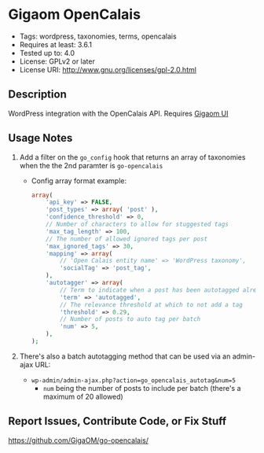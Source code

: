 Gigaom OpenCalais
=================

* Tags: wordpress, taxonomies, terms, opencalais
* Requires at least: 3.6.1
* Tested up to: 4.0
* License: GPLv2 or later
* License URI: http://www.gnu.org/licenses/gpl-2.0.html

Description
-----------

WordPress integration with the OpenCalais API. Requires [Gigaom UI](https://github.com/GigaOM/go-ui)

Usage Notes
-----------

1. Add a filter on the `go_config` hook that returns an array of taxonomies when the the 2nd paramter is `go-opencalais`
	* Config array format example:

		```php
		array(
			'api_key' => FALSE,
			'post_types' => array( 'post' ),
			'confidence_threshold' => 0,
			// Number of characters to allow for stuggested tags
			'max_tag_length' => 100,
			// The number of allowed ignored tags per post
			'max_ignored_tags' => 30,
			'mapping' => array(
				// 'Open Calais entity name' => 'WordPress taxonomy',
				'socialTag' => 'post_tag',
			),
			'autotagger' => array(
				// Term to indicate when a post has been autotagged already
				'term' => 'autotagged',
				// The relevance threshold at which to not add a tag
				'threshold' => 0.29,
				// Number of posts to auto tag per batch
				'num' => 5,
			),
		);
		```

2. There's also a batch autotagging method that can be used via an admin-ajax URL:
	* `wp-admin/admin-ajax.php?action=go_opencalais_autotag&num=5`
		* `num` being the number of posts to include per batch (there's a maximum of 20 allowed)

Report Issues, Contribute Code, or Fix Stuff
--------------------------------------------

https://github.com/GigaOM/go-opencalais/
